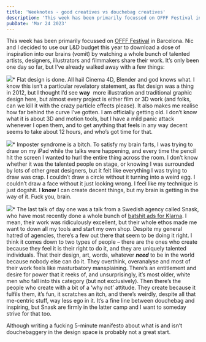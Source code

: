 ```yaml
---
title: 'Weeknotes - good creatives vs douchebag creatives'
description: 'This week has been primarily focussed on OFFF Festival in Barcelona. Nic and I decided to use our L&D budget this year to download a dose of inspiration into…'
pubDate: 'Mar 24 2023'
---
```


This week has been primarily focussed on [OFFF Festival](https://offf.barcelona) in Barcelona. Nic and I decided to use our L&D budget this year to download a dose of inspiration into our brains (vomit) by watching a whole bunch of talented artists, designers, illustrators and filmmakers share their work. It’s only been one day so far, but I’ve already walked away with a few things:

![](https://uploads-ssl.webflow.com/5ff33cee2af33d0177d82c9f/641d7e75e897fc5b8a6a6ce8_giphy%20(5).webp)* Flat design is done. All hail Cinema 4D, Blender and god knows what. I know this isn’t a particular revelatory statement, as flat design was a thing in 2012, but I thought I’d see **way**  more illustration and traditional graphic design here, but almost every project is either film or 3D work (and folks, can we kill it with the crazy particle effects please). It also makes me realise how far behind the curve I’ve gotten. I am officially getting old. I don’t know what it is about 3D and motion tools, but I have a mild panic attack whenever I open them, and to get anything that feels in any way decent seems to take about 12 hours, and who’s got time for that.

![](https://uploads-ssl.webflow.com/5ff33cee2af33d0177d82c9f/641d7e81feac470bc19a5351_giphy%20(4).webp)* Imposter syndrome is a bitch. To satisfy my brain farts, I was trying to draw on my iPad while the talks were happening, and every time the pencil hit the screen I wanted to hurl the entire thing across the room. I don’t know whether it was the talented people on stage, or knowing I was surrounded by lots of other great designers, but it felt like everything I was trying to draw was crap. I couldn’t draw a circle without it turning into a weird egg. I couldn’t draw a face without it just looking wrong. I feel like my technique is just dogshit. I **know** I can create decent things, but my brain is getting in the way of it. Fuck you, brain.

![](https://uploads-ssl.webflow.com/5ff33cee2af33d0177d82c9f/641d80b6ccc21254d8436da5_bb9cccd0d8644a035d289f53e80a321106b62a22_810.jpeg)* The last talk of day one was a talk from a Swedish agency called Snask, who have most recently done a whole bunch of [batshit ads for Klarna](https://snask.com/case/klarna-smooth-scenarios/). I mean, their work was ridiculously excellent, but their whole ethos made me want to down all my tools and start my own shop. Despite my general hatred of agencies, there’s a few out there that seem to be doing it right. I think it comes down to two types of people – there are the ones who create because they feel it is their right to do it, and they are uniquely talented individuals. That their design, art, words, whatever ***need*** to be in the world because nobody else can do it. They overthink, overanalyse and most of their work feels like masturbatory mansplaining. There’s an entitlement and desire for power that it reeks of, and unsurprisingly, it’s most older, white men who fall into this category (but not exclusively). Then there’s the people who create with a bit of a ‘why not’ attitude. They create because it fulfils them, it’s fun, it scratches an itch, and there’s weirdly, despite all that me-centric stuff, way less ego in it. It’s a fine line between douchebag and inspiring, but Snask are firmly in the latter camp and I want to someday strive for that too.  
  
Although writing a fucking 5-minute manifesto about what is and isn’t douchebaggery in the design space is probably not a great start.

‍
